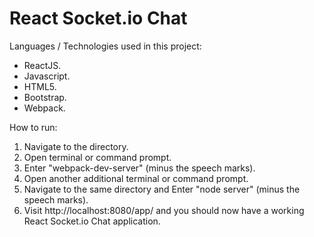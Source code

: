 # React Socket.io Chat

Languages / Technologies used in this project:

*   ReactJS.
*   Javascript.
*   HTML5.
*   Bootstrap.
*   Webpack.

How to run:

1.  Navigate to the directory.
2.  Open terminal or command prompt.
3.  Enter "webpack-dev-server" (minus the speech marks).
4.  Open another additional terminal or command prompt.
5.  Navigate to the same directory and Enter "node server" (minus the speech marks).
6.  Visit http://localhost:8080/app/ and you should now have a working React Socket.io Chat application.
